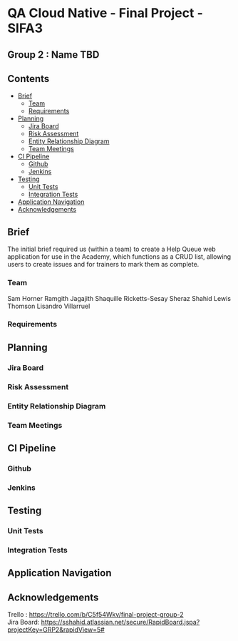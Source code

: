 # QA Cloud Native - Final Project - SIFA3
## Group 2 : Name TBD

## Contents
* [Brief](#brief)
	* [Team](#team)
	* [Requirements](#requirenments)
* [Planning](#planning)
	* [Jira Board](#jira-board)
	* [Risk Assessment](#risk-asessment)
	* [Entity Relationship Diagram](#entity-relationship-diagram)
	* [Team Meetings](#team-meetings)
* [CI Pipeline](#ci-pipeline)
	* [Github](#github)
	* [Jenkins](#jenkins)
* [Testing](#testing)
	* [Unit Tests](#unit-tests)
	* [Integration Tests](#integration-tests)
* [Application Navigation](#application-navigation)
* [Acknowledgements](#acknowledgements)

## Brief
The initial brief required us (within a team) to create a Help Queue web application for use in the Academy, which functions as a CRUD list, allowing users to create issues and for trainers to mark them as complete.

### Team
Sam Horner
Ramgith Jagajith
Shaquille Ricketts-Sesay
Sheraz Shahid
Lewis Thomson
Lisandro Villarruel

### Requirements

## Planning

### Jira Board

### Risk Assessment

### Entity Relationship Diagram

### Team Meetings

## CI Pipeline

### Github

### Jenkins

## Testing

### Unit Tests

### Integration Tests

## Application Navigation

## Acknowledgements
	

Trello : https://trello.com/b/C5f54Wkv/final-project-group-2 <br>
Jira Board: https://sshahid.atlassian.net/secure/RapidBoard.jspa?projectKey=GRP2&rapidView=5# <br>
